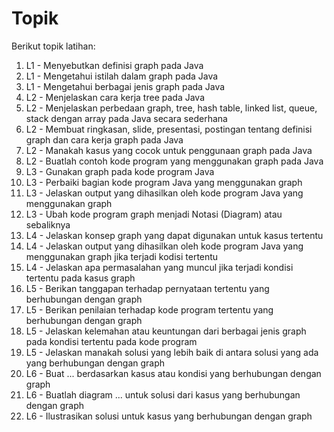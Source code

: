 # Topik
Berikut topik latihan:
1. L1 - Menyebutkan definisi graph pada Java
2. L1 - Mengetahui istilah dalam graph pada Java
3. L1 - Mengetahui berbagai jenis graph pada Java
4. L2 - Menjelaskan cara kerja tree pada Java
5. L2 - Menjelaskan perbedaan graph, tree, hash table, linked list, queue, stack dengan array pada Java secara sederhana
6. L2 - Membuat ringkasan, slide, presentasi, postingan tentang definisi graph dan cara kerja graph pada Java
7. L2 - Manakah kasus yang cocok untuk penggunaan graph pada Java
8. L2 - Buatlah contoh kode program yang menggunakan graph pada Java
9. L3 - Gunakan graph pada kode program Java
10. L3 - Perbaiki bagian kode program Java yang menggunakan graph
11. L3 - Jelaskan output yang dihasilkan oleh kode program Java yang menggunakan graph
12. L3 - Ubah kode program graph menjadi Notasi (Diagram) atau sebaliknya
13. L4 - Jelaskan konsep graph yang dapat digunakan untuk kasus tertentu
14. L4 - Jelaskan output yang dihasilkan oleh kode program Java yang menggunakan graph jika terjadi kodisi tertentu
15. L4 - Jelaskan apa permasalahan yang muncul jika terjadi kondisi tertentu pada kasus graph
16. L5 - Berikan tanggapan terhadap pernyataan tertentu yang berhubungan dengan graph
17. L5 - Berikan penilaian terhadap kode program tertentu yang berhubungan dengan graph
18. L5 - Jelaskan kelemahan atau keuntungan dari berbagai jenis graph pada kondisi tertentu pada kode program
19. L5 - Jelaskan manakah solusi yang lebih baik di antara solusi yang ada yang berhubungan dengan graph
20. L6 - Buat ... berdasarkan kasus atau kondisi yang berhubungan dengan graph
21. L6 - Buatlah diagram ... untuk solusi dari kasus yang berhubungan dengan graph
22. L6 - Ilustrasikan solusi untuk kasus yang berhubungan dengan graph
